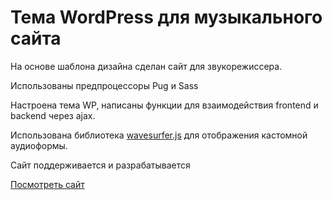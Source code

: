 # Тема WordPress для музыкального сайта

На основе шаблона дизайна сделан сайт для звукорежиссера.

Использованы предпроцессоры Pug и Sass

Настроена тема WP, написаны функции для взаимодействия frontend и backend через ajax.

Использована библиотека [wavesurfer.js](https://wavesurfer-js.org/)  для отображения кастомной аудиоформы.

Сайт поддерживается и разрабатывается

[Посмотреть сайт](https://sheremetrecords.com/)

